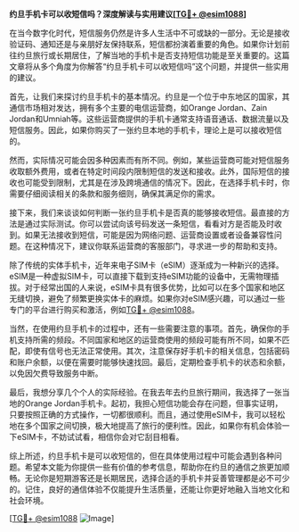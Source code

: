 **约旦手机卡可以收短信吗？深度解读与实用建议[[TG💪+ @esim1088](https://t.me/s/esim1088)]**

在当今数字化时代，短信服务仍然是许多人生活中不可或缺的一部分。无论是接收验证码、通知还是与亲朋好友保持联系，短信都扮演着重要的角色。如果你计划前往约旦旅行或长期居住，了解当地的手机卡是否支持短信功能是至关重要的。这篇文章将从多个角度为你解答“约旦手机卡可以收短信吗”这个问题，并提供一些实用的建议。

首先，让我们来探讨约旦手机卡的基本情况。约旦是一个位于中东地区的国家，其通信市场相对发达，拥有多个主要的电信运营商，如Orange Jordan、Zain Jordan和Umniah等。这些运营商提供的手机卡通常支持语音通话、数据流量以及短信服务。因此，如果你购买了一张约旦本地的手机卡，理论上是可以接收短信的。

然而，实际情况可能会因多种因素而有所不同。例如，某些运营商可能对短信服务收取额外费用，或者在特定时间段内限制短信的发送和接收。此外，国际短信的接收也可能受到限制，尤其是在涉及跨境通信的情况下。因此，在选择手机卡时，你需要仔细阅读相关的条款和服务细则，确保其满足你的需求。

接下来，我们来谈谈如何判断一张约旦手机卡是否真的能够接收短信。最直接的方法是通过实际测试。你可以尝试向该号码发送一条短信，看看对方是否能及时收到。如果无法接收到短信，可能是因为网络问题、运营商设置或者设备兼容性问题。在这种情况下，建议你联系运营商的客服部门，寻求进一步的帮助和支持。

除了传统的实体手机卡，近年来电子SIM卡（eSIM）逐渐成为一种新兴的选择。eSIM是一种虚拟SIM卡，可以直接下载到支持eSIM功能的设备中，无需物理插拔。对于经常出国的人来说，eSIM卡具有很多优势，比如可以在多个国家和地区无缝切换，避免了频繁更换实体卡的麻烦。如果你对eSIM感兴趣，可以通过一些专门的平台进行购买和激活，例如[TG💪+ @esim1088](https://t.me/s/esim1088)。

当然，在使用约旦手机卡的过程中，还有一些需要注意的事项。首先，确保你的手机支持所需的频段。不同国家和地区的运营商使用的频段可能有所不同，如果不匹配，即使有信号也无法正常使用。其次，注意保存好手机卡的相关信息，包括密码和账户余额，以便在需要时能够快速找回。最后，定期检查手机卡的状态和余额，以免因欠费导致服务中断。

最后，我想分享几个个人的实际经验。在我去年去约旦旅行期间，我选择了一张当地的Orange Jordan手机卡。起初，我担心短信功能会存在问题，但事实证明，只要按照正确的方式操作，一切都很顺利。而且，通过使用eSIM卡，我可以轻松地在多个国家之间切换，极大地提高了旅行的便利性。因此，如果你有机会体验一下eSIM卡，不妨试试看，相信你会对它刮目相看。

综上所述，约旦手机卡是可以收短信的，但在具体使用过程中可能会遇到各种问题。希望本文能为你提供一些有价值的参考信息，帮助你在约旦的通信之旅更加顺畅。无论你是短期游客还是长期居民，选择合适的手机卡并妥善管理都是必不可少的。记住，良好的通信体验不仅能提升生活质量，还能让你更好地融入当地文化和社会环境。

[[TG💪+ @esim1088](https://t.me/s/esim1088) ![Image](https://i.postimg.cc/4NQfJmqS/Snipaste-2025-05-13-00-14-12.png)]